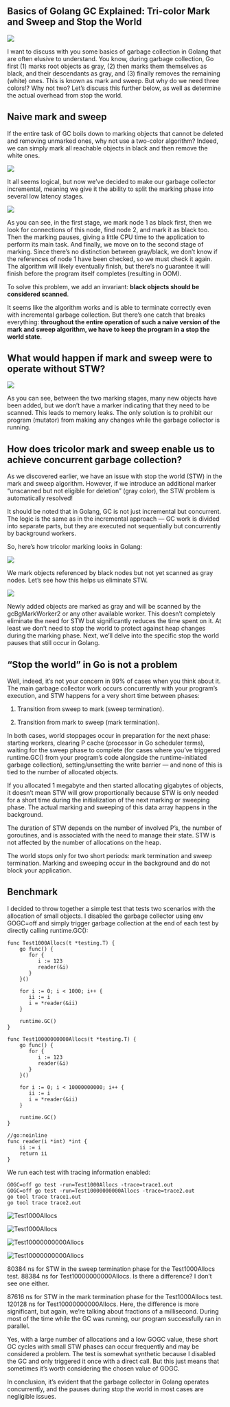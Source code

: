 
## Basics of Golang GC Explained: Tri-color Mark and Sweep and Stop the World

![](https://cdn-images-1.medium.com/max/2050/1*Uya5-_qK3mN0CuJRt_Ba_w.png)

I want to discuss with you some basics of garbage collection in Golang that are often elusive to understand. You know, during garbage collection, Go first (1) marks root objects as gray, (2) then marks them themselves as black, and their descendants as gray, and (3) finally removes the remaining (white) ones. This is known as mark and sweep. But why do we need three colors!? Why not two? Let’s discuss this further below, as well as determine the actual overhead from stop the world.

## Naive mark and sweep

If the entire task of GC boils down to marking objects that cannot be deleted and removing unmarked ones, why not use a two-color algorithm? Indeed, we can simply mark all reachable objects in black and then remove the white ones.

![](https://cdn-images-1.medium.com/max/2000/1*qatEZs_df4c31FXs9YWP_A.png)

It all seems logical, but now we’ve decided to make our garbage collector incremental, meaning we give it the ability to split the marking phase into several low latency stages.

![](https://cdn-images-1.medium.com/max/2000/1*77A5HnQxePnDvGuxtDBfDA.png)

As you can see, in the first stage, we mark node 1 as black first, then we look for connections of this node, find node 2, and mark it as black too. Then the marking pauses, giving a little CPU time to the application to perform its main task. And finally, we move on to the second stage of marking. Since there’s no distinction between gray/black, we don’t know if the references of node 1 have been checked, so we must check it again. The algorithm will likely eventually finish, but there’s no guarantee it will finish before the program itself completes (resulting in OOM).

To solve this problem, we add an invariant: **black objects should be considered scanned**.

It seems like the algorithm works and is able to terminate correctly even with incremental garbage collection. But there’s one catch that breaks everything: **throughout the entire operation of such a naive version of the mark and sweep algorithm, we have to keep the program in a stop the world state**.

## What would happen if mark and sweep were to operate without STW?

![](https://cdn-images-1.medium.com/max/2000/1*JOM7ORglf2byjOCtyXMSAA.png)

As you can see, between the two marking stages, many new objects have been added, but we don’t have a marker indicating that they need to be scanned. This leads to memory leaks. The only solution is to prohibit our program (mutator) from making any changes while the garbage collector is running.

## How does tricolor mark and sweep enable us to achieve concurrent garbage collection?

As we discovered earlier, we have an issue with stop the world (STW) in the mark and sweep algorithm. However, if we introduce an additional marker “unscanned but not eligible for deletion” (gray color), the STW problem is automatically resolved!

It should be noted that in Golang, GC is not just incremental but concurrent. The logic is the same as in the incremental approach — GC work is divided into separate parts, but they are executed not sequentially but concurrently by background workers.

So, here’s how tricolor marking looks in Golang:

![](https://cdn-images-1.medium.com/max/2000/1*NrJF-ki-mjVYSHUjFRgz9w.png)

We mark objects referenced by black nodes but not yet scanned as gray nodes. Let’s see how this helps us eliminate STW.

![](https://cdn-images-1.medium.com/max/2000/1*Z39EnS58f6jde4kHiYjB8Q.png)

Newly added objects are marked as gray and will be scanned by the gcBgMarkWorker2 or any other available worker. This doesn’t completely eliminate the need for STW but significantly reduces the time spent on it. At least we don’t need to stop the world to protect against heap changes during the marking phase. Next, we’ll delve into the specific stop the world pauses that still occur in Golang.

## “Stop the world” in Go is not a problem

Well, indeed, it’s not your concern in 99% of cases when you think about it. The main garbage collector work occurs concurrently with your program’s execution, and STW happens for a very short time between phases:

1. Transition from sweep to mark (sweep termination).

2. Transition from mark to sweep (mark termination).

In both cases, world stoppages occur in preparation for the next phase: starting workers, clearing P cache (processor in Go scheduler terms), waiting for the sweep phase to complete (for cases where you’ve triggered runtime.GC() from your program’s code alongside the runtime-initiated garbage collection), setting/unsetting the write barrier — and none of this is tied to the number of allocated objects.

If you allocated 1 megabyte and then started allocating gigabytes of objects, it doesn’t mean STW will grow proportionally because STW is only needed for a short time during the initialization of the next marking or sweeping phase. The actual marking and sweeping of this data array happens in the background.

The duration of STW depends on the number of involved P’s, the number of goroutines, and is associated with the need to manage their state. STW is not affected by the number of allocations on the heap.

The world stops only for two short periods: mark termination and sweep termination. Marking and sweeping occur in the background and do not block your application.

## Benchmark

I decided to throw together a simple test that tests two scenarios with the allocation of small objects. I disabled the garbage collector using env GOGC=off and simply trigger garbage collection at the end of each test by directly calling runtime.GC():

    func Test1000Allocs(t *testing.T) {
        go func() {
           for {
              i := 123
              reader(&i)
           }
        }()
    
        for i := 0; i < 1000; i++ {
           ii := i
           i = *reader(&ii)
        }
    
        runtime.GC()
    }
    
    func Test10000000000Allocs(t *testing.T) {
        go func() {
           for {
              i := 123
              reader(&i)
           }
        }()
    
        for i := 0; i < 10000000000; i++ {
           ii := i
           i = *reader(&ii)
        }
    
        runtime.GC()
    }
    
    //go:noinline
    func reader(i *int) *int {
        ii := i
        return ii
    }

We run each test with tracing information enabled:

    GOGC=off go test -run=Test1000Allocs -trace=trace1.out
    GOGC=off go test -run=Test10000000000Allocs -trace=trace2.out
    go tool trace trace1.out
    go tool trace trace2.out

![Test1000Allocs](https://cdn-images-1.medium.com/max/6016/1*LgKvFfLLlwukRNbopA3u7A.png)

![Test1000Allocs](https://cdn-images-1.medium.com/max/6016/1*mGlyfingl0YD1_ANZg44Mg.png)

![Test10000000000Allocs](https://cdn-images-1.medium.com/max/6016/1*LgKvFfLLlwukRNbopA3u7A.png)

![Test10000000000Allocs](https://cdn-images-1.medium.com/max/6016/1*J9ysm9i9Pe9wX29rKG0dtQ.png)

80384 ns for STW in the sweep termination phase for the Test1000Allocs test. 88384 ns for Test10000000000Allocs. Is there a difference? I don’t see one either.

87616 ns for STW in the mark termination phase for the Test1000Allocs test. 120128 ns for Test10000000000Allocs. Here, the difference is more significant, but again, we’re talking about fractions of a millisecond. During most of the time while the GC was running, our program successfully ran in parallel.

Yes, with a large number of allocations and a low GOGC value, these short GC cycles with small STW phases can occur frequently and may be considered a problem. The test is somewhat synthetic because I disabled the GC and only triggered it once with a direct call. But this just means that sometimes it’s worth considering the chosen value of GOGC.

In conclusion, it’s evident that the garbage collector in Golang operates concurrently, and the pauses during stop the world in most cases are negligible issues.
